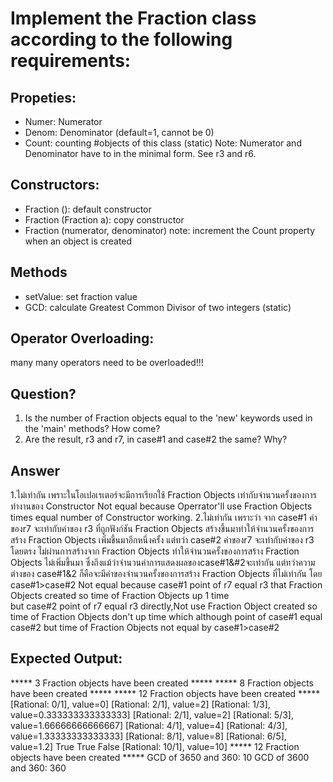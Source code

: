 ﻿# Implement the Fraction class according to the following requirements:

## Propeties:
- Numer: Numerator
- Denom: Denominator (default=1, cannot be 0)
- Count: counting #objects of this class (static)
Note: Numerator and Denominator have to in the minimal form.
      See r3 and r6.

## Constructors:
- Fraction (): default constructor
- Fraction (Fraction a): copy constructor
- Fraction (numerator, denominator)
note: increment the Count property when an object is created

## Methods
- setValue: set fraction value
- GCD: calculate Greatest Common Divisor of two integers (static)

## Operator Overloading:
many many operators need to be overloaded!!! 

## Question?
1. Is the number of Fraction objects equal to the 'new' keywords used
   in the 'main' methods? How come?
2. Are the result, r3 and r7, in case#1 and case#2 the same? Why?

## Answer
1.ไม่เท่ากัน เพราะในโอเปอเรเตอร์จะมีการเรียกใช้ Fraction Objects เท่ากับจำนวนครั้งของการทำงานของ Constructor
  Not equal because Operrator'll use Fraction Objects times equal number of Constructor working. 
2.ไม่เท่ากัน เพราะว่า จาก case#1 ค่าของr7 จะเท่ากับค่าของ r3 ที่ถูกฟังก์ชัน Fraction Objects สร้างขึ้นมาทำให้จำนวนครั้งของการสร้าง Fraction Objects เพิ่มขึ้นมาอีกหนึ่งครั้ง
					แต่ทว่า case#2 ค่าของr7 จะเท่ากับค่าของ r3 โดยตรง ไม่ผ่านการสร้างจาก Fraction Objects ทำให้จำนวนครั้งของการสร้าง Fraction Objects ไม่เพิ่มขึ้นมา
					ซึ่งถึงแม้ว่าจำนวนค่าการแสดงผลของcase#1&#2จะเท่ากัน แต่ทว่าความต่างของ case#1&2 ก็คือจะมีค่าของจำนวนครั้งของการสร้าง Fraction Objects ที่ไม่เท่ากัน โดย case#1>case#2 
  Not equal because case#1 point of r7 equal r3 that Fraction Objects created so time of Fraction Objects up 1 time		
					but case#2 point of r7 equal r3 directly,Not use Fraction Object created so time of Fraction Objects don't up time
					which although point of case#1 equal case#2 but time of Fraction Objects not equal by case#1>case#2 
## Expected Output:

***** 3 Fraction objects have been created *****
***** 8 Fraction objects have been created *****
***** 12 Fraction objects have been created *****
[Rational: 0/1], value=0]
[Rational: 2/1], value=2]
[Rational: 1/3], value=0.333333333333333]
[Rational: 2/1], value=2]
[Rational: 5/3], value=1.66666666666667]
[Rational: 4/1], value=4]
[Rational: 4/3], value=1.33333333333333]
[Rational: 8/1], value=8]
[Rational: 6/5], value=1.2]
True
True
False
[Rational: 10/1], value=10]
***** 12 Fraction objects have been created *****
GCD of 3650 and 360: 10
GCD of 3600 and 360: 360

